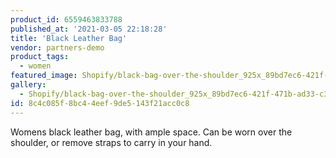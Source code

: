 ```yaml
---
product_id: 6559463833788
published_at: '2021-03-05 22:18:28'
title: 'Black Leather Bag'
vendor: partners-demo
product_tags:
  - women
featured_image: Shopify/black-bag-over-the-shoulder_925x_89bd7ec6-421f-471b-ad33-c3942d9f8e0a.jpg
gallery:
  - Shopify/black-bag-over-the-shoulder_925x_89bd7ec6-421f-471b-ad33-c3942d9f8e0a-1614983829.jpg
id: 8c4c085f-8bc4-4eef-9de5-143f21acc0c8
---
```

<p>Womens black leather bag, with ample space. Can be worn over the shoulder, or remove straps to carry in your hand.</p>